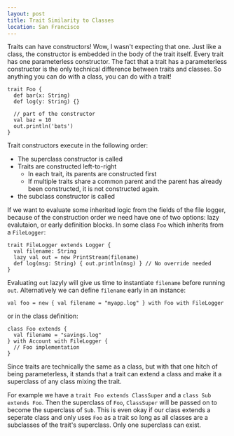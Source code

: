 ```yaml
---
layout: post
title: Trait Similarity to Classes
location: San Francisco
---
```


Traits can have constructors! Wow, I wasn't expecting that one. Just like a class, the constructor is embedded in the body of the trait itself. Every trait has one parameterless constructor. The fact that a trait has a parameterless constructor is the only technical difference between traits and classes. So anything you can do with a class, you can do with a trait!

    trait Foo {
      def bar(x: String)
      def log(y: String) {}

      // part of the constructor
      val baz = 10
      out.println('bats')
    }

Trait constructors execute in the following order:

  + The superclass constructor is called
  + Traits are constructed left-to-right
    + In each trait, its parents are constructed first
    + If multiple traits share a common parent and the parent has already been constructed, it is not constructed again.
  + the subclass constructor is called

If we want to evaluate some inherited logic from the fields of the file logger, because of the construction order we need have one of two options: lazy evalutaion, or early definition blocks. In some class `Foo` which inherits from a `FileLogger`:

    trait FileLogger extends Logger {
      val filename: String
      lazy val out = new PrintStream(filename)
      def log(msg: String) { out.println(msg) } // No override needed
    }

Evaluating `out` lazyly will give us time to instantiate `filename` before running `out`. Alternatively we can define `filename` early in an instance:

    val foo = new { val filename = "myapp.log" } with Foo with FileLogger

or in the class definition:

    class Foo extends {
      val filename = "savings.log"
    } with Account with FileLogger {
      // Foo implementation
    }

Since traits are technically the same as a class, but with that one hitch of being parameterless, it stands that a trait can extend a class and make it a superclass of any class mixing the trait.

For example we have a `trait Foo extends ClassSuper` and a `class Sub extends Foo`. Then the superclass of `Foo`, `ClassSuper` will be passed on to become the superclass of `Sub`. This is even okay if our class extends a seperate class and only uses `Foo` as a trait so long as all classes are a subclasses of the trait's superclass. Only one superclass can exist.







